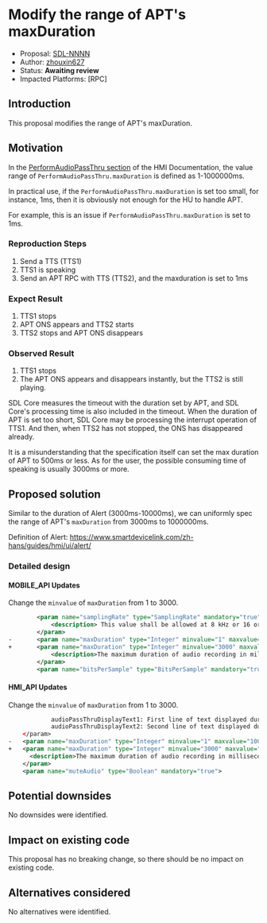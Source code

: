 # Modify the range of APT's maxDuration

* Proposal: [SDL-NNNN](NNNN-modify-the-range-of-APT's-maxDuration.md)
* Author: [zhouxin627](https://github.com/zhouxin627)
* Status: **Awaiting review**
* Impacted Platforms: [RPC]

## Introduction
This proposal modifies the range of APT's maxDuration.

## Motivation
In the [PerformAudioPassThru section](https://smartdevicelink.com/en/guides/hmi/ui/performaudiopassthru/) of the HMI Documentation, the value range of `PerformAudioPassThru.maxDuration` is defined as 1-1000000ms.


In practical use, if the `PerformAudioPassThru.maxDuration` is set too small, for instance, 1ms, then it is obviously not enough for the HU to handle APT.

For example, this is an issue if `PerformAudioPassThru.maxDuration` is set to 1ms.


### Reproduction Steps
1. Send a TTS (TTS1)
2. TTS1 is speaking
3. Send an APT RPC with TTS (TTS2), and the maxduration is set to 1ms

### Expect Result
1. TTS1 stops
2. APT ONS appears and TTS2 starts
3. TTS2 stops and APT ONS disappears

### Observed Result
1. TTS1 stops
2. The APT ONS appears and disappears instantly, but the TTS2 is still playing.


SDL Core measures the timeout with the duration set by APT, and SDL Core's processing time is also included in the timeout. When the duration of APT is set too short, SDL Core may be processing the interrupt operation of TTS1. And then, when TTS2 has not stopped, the ONS has disappeared already.


It is a misunderstanding that the specification itself can set the max duration of APT to 500ms or less. As for the user, the possible consuming time of speaking is usually 3000ms or more.



## Proposed solution
Similar to the duration of Alert (3000ms-10000ms), we can uniformly spec the range of APT's `maxDuration` from 3000ms to 1000000ms.

Definition of Alert:
https://www.smartdevicelink.com/zh-hans/guides/hmi/ui/alert/

### Detailed design
#### MOBILE_API Updates
Change the `minvalue` of `maxDuration` from 1 to 3000.
```xml
        <param name="samplingRate" type="SamplingRate" mandatory="true">
            <description> This value shall be allowed at 8 kHz or 16 or 22 or 44 kHz.</description>
        </param>
-       <param name="maxDuration" type="Integer" minvalue="1" maxvalue="1000000" mandatory="true">
+       <param name="maxDuration" type="Integer" minvalue="3000" maxvalue="1000000" mandatory="true">
            <description>The maximum duration of audio recording in milliseconds. </description>
        </param>
        <param name="bitsPerSample" type="BitsPerSample" mandatory="true">
```

#### HMI_API Updates
Change the `minvalue` of `maxDuration` from 1 to 3000.
```xml
            audioPassThruDisplayText1: First line of text displayed during audio capture.
            audioPassThruDisplayText2: Second line of text displayed during audio capture.</description>
    </param>
-   <param name="maxDuration" type="Integer" minvalue="1" maxvalue="1000000" mandatory="true">
+   <param name="maxDuration" type="Integer" minvalue="3000" maxvalue="1000000" mandatory="true">
      <description>The maximum duration of audio recording in milliseconds. If not provided, the recording should be performed until EndAudioPassThru arrives.</description>
    </param>
    <param name="muteAudio" type="Boolean" mandatory="true">
```

## Potential downsides
No downsides were identified.

## Impact on existing code
This proposal has no breaking change, so there should be no impact on existing code.

## Alternatives considered
No alternatives were identified.
